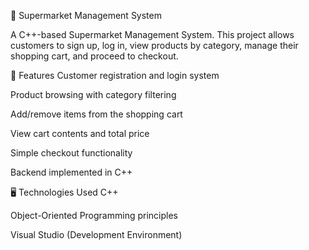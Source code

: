 
🛒 Supermarket Management System


A C++-based Supermarket Management System. This project allows customers to sign up, log in, view products by category, manage their shopping cart, and proceed to checkout.

🚀 Features
Customer registration and login system

Product browsing with category filtering

Add/remove items from the shopping cart

View cart contents and total price

Simple checkout functionality



Backend implemented in C++

🖥️ Technologies Used
C++

Object-Oriented Programming principles

Visual Studio (Development Environment)

